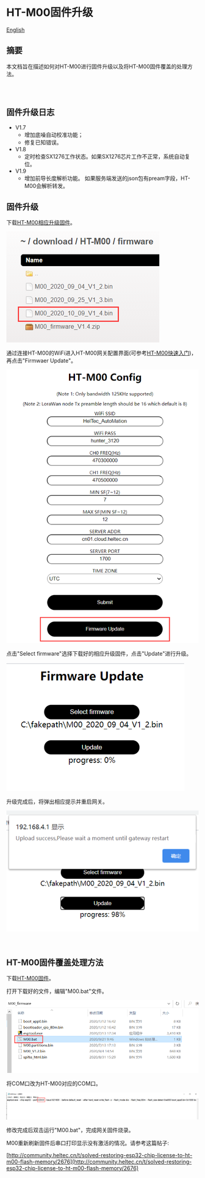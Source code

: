 # HT-M00固件升级
[English](https://heltec-automation-docs.readthedocs.io/en/latest/gateway/ht-m00/update_firmware.html)

## 摘要

本文档旨在描述如何对HT-M00进行固件升级以及将HT-M00固件覆盖的处理方法。

```Tip:: 由于HT-M00固件版本V1.8更新了网关激活码算法。 因此，从V1.7及以下版本升级到V1.8及以上版本需要重新激活HT-M00网关。 请将网关ESP32芯片ID发送至“ support@heltec.cn”，我们将为您重新计算激活码并将其上传至服务器。

```

&nbsp;

## 固件升级日志

- V1.7
  - 增加底噪自动校准功能；
  - 修复已知错误。
- V1.8
  - 定时检查SX1276工作状态。如果SX1276芯片工作不正常，系统自动复位。
- V1.9
  - 增加前导长度解析功能。 如果服务端发送的json包有pream字段，HT-M00会解析转发。

## 固件升级

下载[HT-M00相应升级固件](https://resource.heltec.cn/download/HT-M00/firmware)。

![](img/update_firmware/01.png)

通过连接HT-M00的WiFi进入HT-M00网关配置界面(可参考[HT-M00快速入门](https://heltec-automation.readthedocs.io/zh_CN/latest/gateway/ht-m00/quick_start.html))，再点击"Firmwaer Update"。

![](img/update_firmware/02.png)

点击"Select firmware"选择下载好的相应升级固件，点击"Update"进行升级。

![](img/update_firmware/03.png)

升级完成后，将弹出相应提示并重启网关。

![](img/update_firmware/04.png)

&nbsp;

## HT-M00固件覆盖处理方法

下载[HT-M00固件](https://resource.heltec.cn/download/HT-M00/firmware/M00_firmware_V1.4.zip)。

打开下载好的文件，编辑"M00.bat"文件。

![](img/update_firmware/05.png)

将COM口改为HT-M00对应的COM口。

![](img/update_firmware/06.png)

修改完成后双击运行"M00.bat"，完成网关固件烧录。

M00重新刷新固件后串口打印显示没有激活的情况。请参考这篇帖子:

[http://community.heltec.cn/t/solved-restoring-esp32-chip-license-to-ht-m00-flash-memory/2676](http://community.heltec.cn/t/solved-restoring-esp32-chip-license-to-ht-m00-flash-memory/2676)

```Tip:: 此固件版本为V1.4，可根据"固件升级"方法对固件进行升级。

```

